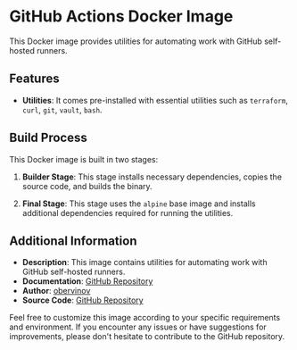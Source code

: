 # GitHub Actions Docker Image

This Docker image provides utilities for automating work with GitHub self-hosted runners.

## Features
- **Utilities**: It comes pre-installed with essential utilities such as `terraform`, `curl`, `git`, `vault`, `bash`.

## Build Process

This Docker image is built in two stages:

1. **Builder Stage**: This stage installs necessary dependencies, copies the source code, and builds the binary.
   
2. **Final Stage**: This stage uses the `alpine` base image and installs additional dependencies required for running the utilities.


## Additional Information

- **Description**: This image contains utilities for automating work with GitHub self-hosted runners.
- **Documentation**: [GitHub Repository](https://github.com/obervinov/images/docker-/ghub/README.md)
- **Author**: [obervinov](https://github.com/obervinov)
- **Source Code**: [GitHub Repository](https://github.com/obervinov/images/docker-/ghub/Dockerfile)

Feel free to customize this image according to your specific requirements and environment. If you encounter any issues or have suggestions for improvements, please don't hesitate to contribute to the GitHub repository.